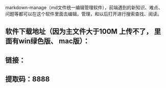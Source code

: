 markdown-manage（md文件统一编辑管理软件），前端遇到的新知识、难点、问题等都可以在这个软件里面去编辑，管理，和以后打开进行搜索查找、阅读。

##  软件下载地址（因为主文件大于100M 上传不了， 里面有win绿色版、 mac版）：
##  链接： 
##  提取码：8888 

